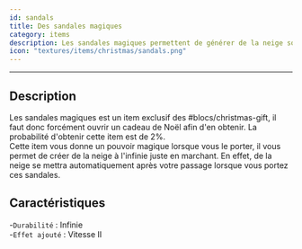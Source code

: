 ```yaml
---
id: sandals
title: Des sandales magiques
category: items
description: Les sandales magiques permettent de générer de la neige sous vos pas.
icon: "textures/items/christmas/sandals.png"
---
```

___
## Description

Les sandales magiques est un item exclusif des #blocs/christmas-gift, il faut donc forcément ouvrir un cadeau de Noël afin d'en obtenir. La probabilité d'obtenir cette item est de 2%.  
Cette item vous donne un pouvoir magique lorsque vous le porter, il vous permet de créer de la neige à l'infinie juste en marchant. En effet, de la neige se mettra automatiquement après votre passage lorsque vous portez ces sandales.

## Caractéristiques 

-``Durabilité`` : Infinie   
-``Effet ajouté`` : Vitesse II
